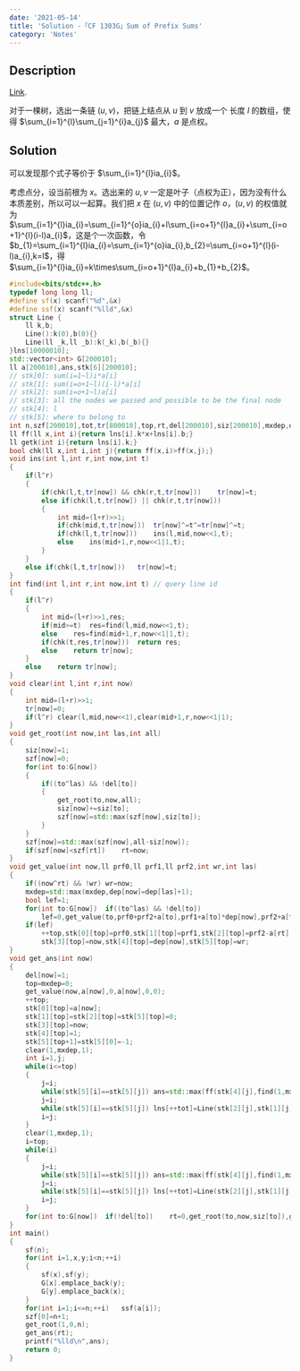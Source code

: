 ```yaml
---
date: '2021-05-14'
title: 'Solution -「CF 1303G」Sum of Prefix Sums'
category: 'Notes'
---
```


## Description

[Link](http://codeforces.com/problemset/problem/1303/G).

对于一棵树，选出一条链 $(u,v)$，把链上结点从 $u$ 到 $v$ 放成一个 长度 $l$ 的数组，使得 $\sum_{i=1}^{l}\sum_{j=1}^{i}a_{j}$ 最大，$a$ 是点权。

## Solution

可以发现那个式子等价于 $\sum_{i=1}^{l}ia_{i}$。

考虑点分，设当前根为 $x$。选出来的 $u,v$ 一定是叶子（点权为正），因为没有什么本质差别，所以可以一起算。我们把 $x$ 在 $(u,v)$ 中的位置记作 $o$，$(u,v)$ 的权值就为 $\sum_{i=1}^{l}ia_{i}=\sum_{i=1}^{o}ia_{i}+l\sum_{i=o+1}^{l}a_{i}+\sum_{i=o+1}^{l}(i-l)a_{i}$，这是个一次函数，令 $b_{1}=\sum_{i=1}^{l}ia_{i}=\sum_{i=1}^{o}ia_{i},b_{2}=\sum_{i=o+1}^{l}(i-l)a_{i},k=l$，得 $\sum_{i=1}^{l}ia_{i}=k\times\sum_{i=o+1}^{l}a_{i}+b_{1}+b_{2}$。

```cpp
#include<bits/stdc++.h>
typedef long long ll;
#define sf(x) scanf("%d",&x)
#define ssf(x) scanf("%lld",&x)
struct Line {
	ll k,b;
	Line():k(0),b(0){}
	Line(ll _k,ll _b):k(_k),b(_b){}
}lns[10000010];
std::vector<int> G[200010];
ll a[200010],ans,stk[6][200010];
// stk[0]: sum(i=1~l)i*a[i]
// stk[1]: sum(i=o+1~l)(i-l)*a[i]
// stk[2]: sum(i=o+1~l)a[i]
// stk[3]: all the nodes we passed and possible to be the final node
// stk[4]: l
// stk[5]: where to belong to
int n,szf[200010],tot,tr[800010],top,rt,del[200010],siz[200010],mxdep,dep[200010];
ll ff(ll x,int i){return lns[i].k*x+lns[i].b;}
ll getk(int i){return lns[i].k;}
bool chk(ll x,int i,int j){return ff(x,i)>ff(x,j);}
void ins(int l,int r,int now,int t)
{
	if(l^r)
	{
		if(chk(l,t,tr[now]) && chk(r,t,tr[now]))	tr[now]=t;
		else if(chk(l,t,tr[now]) || chk(r,t,tr[now]))
		{
			int mid=(l+r)>>1;
			if(chk(mid,t,tr[now]))	tr[now]^=t^=tr[now]^=t;
			if(chk(l,t,tr[now]))	ins(l,mid,now<<1,t);
			else	ins(mid+1,r,now<<1|1,t); 
		}
	}
	else if(chk(l,t,tr[now]))	tr[now]=t;
}
int find(int l,int r,int now,int t) // query line id
{
	if(l^r)
	{
		int mid=(l+r)>>1,res;
		if(mid>=t)	res=find(l,mid,now<<1,t);
		else	res=find(mid+1,r,now<<1|1,t);
		if(chk(t,res,tr[now]))	return res;
		else	return tr[now];
	}
	else	return tr[now];
}
void clear(int l,int r,int now)
{
	int mid=(l+r)>>1;
	tr[now]=0;
	if(l^r)	clear(l,mid,now<<1),clear(mid+1,r,now<<1|1);
}
void get_root(int now,int las,int all)
{
	siz[now]=1;
	szf[now]=0;
	for(int to:G[now])
	{
		if((to^las) && !del[to])
		{
			get_root(to,now,all);
			siz[now]+=siz[to];
			szf[now]=std::max(szf[now],siz[to]);
		}
	}
	szf[now]=std::max(szf[now],all-siz[now]);
	if(szf[now]<szf[rt])	rt=now;
}
void get_value(int now,ll prf0,ll prf1,ll prf2,int wr,int las)
{
	if((now^rt) && !wr)	wr=now;
	mxdep=std::max(mxdep,dep[now]=dep[las]+1);
	bool lef=1;
	for(int to:G[now])	if((to^las) && !del[to])
		lef=0,get_value(to,prf0+prf2+a[to],prf1+a[to]*dep[now],prf2+a[to],wr,now);
	if(lef)
		++top,stk[0][top]=prf0,stk[1][top]=prf1,stk[2][top]=prf2-a[rt],
		stk[3][top]=now,stk[4][top]=dep[now],stk[5][top]=wr;
}
void get_ans(int now)
{
	del[now]=1;
	top=mxdep=0;
	get_value(now,a[now],0,a[now],0,0);
	++top;
	stk[0][top]=a[now];
	stk[1][top]=stk[2][top]=stk[5][top]=0;
	stk[3][top]=now;
	stk[4][top]=1;
	stk[5][top+1]=stk[5][0]=-1;
	clear(1,mxdep,1);
	int i=1,j;
	while(i<=top)
	{
		j=i;
		while(stk[5][i]==stk[5][j])	ans=std::max(ff(stk[4][j],find(1,mxdep,1,stk[4][j]))+stk[0][j],ans),++j;
		j=i;
		while(stk[5][i]==stk[5][j])	lns[++tot]=Line(stk[2][j],stk[1][j]),ins(1,mxdep,1,tot),++j;
		i=j;
	}
	clear(1,mxdep,1);
	i=top;
	while(i)
	{
		j=i;
		while(stk[5][i]==stk[5][j])	ans=std::max(ff(stk[4][j],find(1,mxdep,1,stk[4][j]))+stk[0][j],ans),--j;
		j=i;
		while(stk[5][i]==stk[5][j])	lns[++tot]=Line(stk[2][j],stk[1][j]),ins(1,mxdep,1,tot),--j;
		i=j;
	}
	for(int to:G[now])	if(!del[to])	rt=0,get_root(to,now,siz[to]),get_ans(rt);
}
int main()
{
	sf(n);
	for(int i=1,x,y;i<n;++i)
	{
		sf(x),sf(y);
		G[x].emplace_back(y);
		G[y].emplace_back(x);
	}
	for(int i=1;i<=n;++i)	ssf(a[i]);
	szf[0]=n+1;
	get_root(1,0,n);
	get_ans(rt);
	printf("%lld\n",ans);
	return 0;
}
```